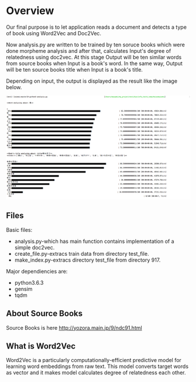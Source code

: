 <html>
<body>
  <h1>Overview</h1>
  Our final purpose is to let application reads a document and detects a type of book using Word2Vec and Doc2Vec.
<p> Now analysis.py are written to be trained by ten soruce books which were done morpheme analysis and after that, calculates Input's degree of relatedness using doc2vec. At this stage Output will be ten similar words from source books when Input is a book's word. In the same way, Output will be ten source books title when Input is a book's title.</p>

  Depending on input, the output is displayed as the result like the image below. 
  <div>
<img alt="er" src="https://github.com/Eljefemasao/Natural-Language-Analysis/blob/image/image/graph1.png")
     </div>
  <h2>Files</h2>

  Basic files:  
  <ul>
    <li>analysis.py-which has main function contains implementation of a simple doc2vec.</li>
    <li>create_file.py-extracs train data from directory test_file.</li>
    <li>make_index.py-extracs directory test_file from directory 917.</li>
  </ul>
  
  Major dependiencies are:
  
  <ul>
    <li>python3.6.3</li>
    <li>gensim</li>
    <li>tqdm</li>
  </ul>
  <h2>About Source Books</h2>
  Source Books is here <a href="http://yozora.main.jp/9/ndc91.html">http://yozora.main.jp/9/ndc91.html</a>

  <h2>What is Word2Vec</h2>
  Word2Vec is a particularly computationally-efficient predictive model for learning word embeddings from raw text. This model converts target words as vector and it makes model calculates degree of relatedness each other.
</body>
</html>
